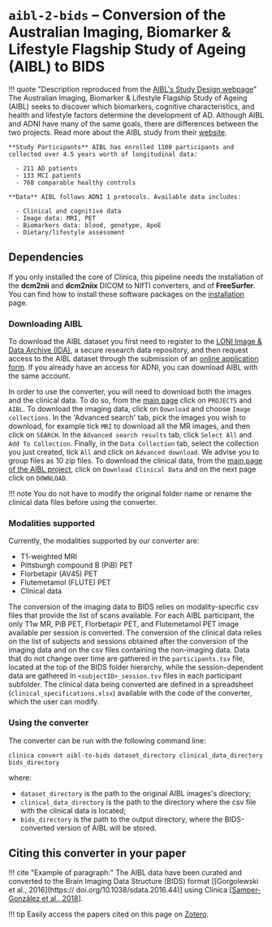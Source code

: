 # `aibl-2-bids` – Conversion of the Australian Imaging, Biomarker & Lifestyle Flagship Study of Ageing (AIBL) to BIDS


!!! quote "Description reproduced from the [AIBL's Study Design webpage](http://adni.loni.usc.edu/study-design/collaborative-studies/aibl/)"
    The Australian Imaging, Biomarker & Lifestyle Flagship Study of Ageing (AIBL) seeks to discover which biomarkers, cognitive characteristics, and health and lifestyle factors determine the development of AD. Although AIBL and ADNI have many of the same goals, there are differences between the two projects. Read more about the AIBL study from their [website](http://www.aibl.csiro.au/).

    **Study Participants** AIBL has enrolled 1100 participants and collected over 4.5 years worth of longitudinal data:

      - 211 AD patients
      - 133 MCI patients
      - 768 comparable healthy controls

    **Data** AIBL follows ADNI 1 protocols. Available data includes:

      - Clinical and cognitive data
      - Image data: MRI, PET
      - Biomarkers data: blood, genotype, ApoE
      - Dietary/lifestyle assessment

## Dependencies

If you only installed the core of Clinica, this pipeline needs the installation of the **dcm2nii** and **dcm2niix** DICOM to NIfTI converters, and of **FreeSurfer**. You can find how to install these software packages on the [installation](../#installing-clinica-from-source) page.

### Downloading AIBL
To download the AIBL dataset you first need to register to the [LONI Image & Data Archive (IDA)](https://ida.loni.usc.edu/login.jsp), a secure research data repository, and then request access to the AIBL dataset through the submission of an [online application form](https://ida.loni.usc.edu/collaboration/access/appApply.jsp?project=AIBL). If you already have an access for ADNI, you can download AIBL with the same account.

In order to use the converter, you will need to download both the images and the clinical data. To do so, from the [main page](https://ida.loni.usc.edu/login.jsp?returnPage=UserManagement.jsp&project=) click on `PROJECTS` and `AIBL`. To download the imaging data, click on `Download` and choose `Image collections`. In the 'Advanced search' tab, pick the images you wish to download, for example tick `MRI` to download all the MR images, and then click on `SEARCH`. In the `Advanced search results` tab, click `Select All` and `Add To Collection`. Finally, in the `Data Collection` tab, select the collection you just created, tick `All` and click on `Advanced download`. We advise you to group files as 10 zip files. To download the clinical data, from the [main page of the AIBL project](https://ida.loni.usc.edu/home/projectPage.jsp?project=AIBL), click on `Download Clinical Data` and on the next page click on `DOWNLOAD`.

!!! note
    You do not have to modify the original folder name or rename the clinical data files before using the converter.

### Modalities supported
Currently, the modalities supported by our converter are:

  - T1-weighted MRI
  - Pittsburgh compound B (PiB) PET
  - Florbetapir (AV45) PET
  - Flutemetamol (FLUTE) PET
  - Clinical data

The conversion of the imaging data to BIDS relies on modality-specific csv files that provide the list of scans available. For each AIBL participant, the only T1w MR, PiB PET, Florbetapir PET, and Flutemetamol PET image available per session is converted. The conversion of the clinical data relies on the list of subjects and sessions obtained after the conversion of the imaging data and on the csv files containing the non-imaging data. Data that do not change over time are gathered in the `participants.tsv` file, located at the top of the BIDS folder hierarchy, while the session-dependent data are gathered in `<subjectID>_session.tsv` files in each participant subfolder. The clinical data being converted are defined in a spreadsheet (`clinical_specifications.xlsx`) available with the code of the converter, which the user can modify.

### Using the converter

The converter can be run with the following command line:

```
clinica convert aibl-to-bids dataset_directory clinical_data_directory bids_directory

```

where:

  - `dataset_directory` is the path to the original AIBL images's directory;
  - `clinical_data_directory` is the path to the directory where the csv file with the clinical data is located;
  - `bids_directory` is the path to the output directory, where the BIDS-converted version of AIBL will be stored.


## Citing this converter in your paper

!!! cite "Example of paragraph:"
    The AIBL data have been curated and converted to the Brain Imaging Data Structure (BIDS) format [[Gorgolewski et al., 2016](https:// doi.org/10.1038/sdata.2016.44)] using Clinica [[Samper-González et al., 2018](https://doi.org/10.1016/j.neuroimage.2018.08.042)].

!!! tip
    Easily access the papers cited on this page on [Zotero](https://www.zotero.org/groups/2240070/clinica_aramislab/items/collectionKey/NASGJPVL).

